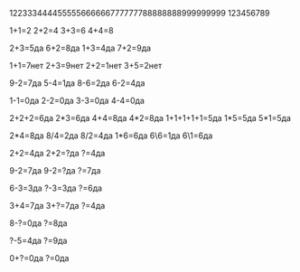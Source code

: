 122333444455555666666777777788888888999999999
123456789

1+1=2
2+2=4
3+3=6
4+4=8

2+3=5да
6+2=8да
1+3=4да
7+2=9да

1+1=7нет
2+3=9нет
2+2=1нет
3+5=2нет

9-2=7да
5-4=1да
8-6=2да
6-2=4да

1-1=0да
2-2=0да
3-3=0да
4-4=0да

2+2+2=6да
2\*3=6да
4+4=8да
4\*2=8да
1+1+1+1+1=5да
1\*5=5да
5\*1=5да

2\*4=8да
8/4=2да
8/2=4да
1\*6=6да
6\6=1да
6\1=6да

2+2=4да
2+2=?да
?=4да

9-2=7да
9-2=?да
?=7да

6-3=3да
?-3=3да
?=6да

3+4=7да
3+?=7да
?=4да

8-?=0да
?=8да

?-5=4да
?=9да

0+?=0да
?=0да